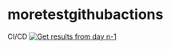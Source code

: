 # moretestgithubactions
CI/CD
[![Get results from day n-1](https://github.com/assansanogo/moretestgithubactions/actions/workflows/simple.yml/badge.svg)](https://github.com/assansanogo/moretestgithubactions/actions/workflows/simple.yml)
